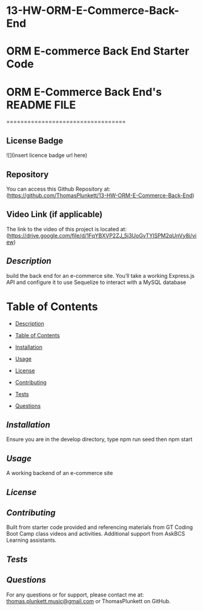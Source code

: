 # 13-HW-ORM-E-Commerce-Back-End
# ORM E-commerce Back End Starter Code
# ORM E-Commerce Back End's README FILE
==================================

## License Badge
![](insert licence badge url here)

## Repository
You can access this Github Repository at: (https://github.com/ThomasPlunkett/13-HW-ORM-E-Commerce-Back-End)

## Video Link (if applicable)
The link to the video of this project is located at: (https://drive.google.com/file/d/1FqYBXVP2ZJ_5i3UoGvTYlSPM2qUnVy8i/view)

## *Description*
build the back end for an e-commerce site. You’ll take a working Express.js API and configure it to use Sequelize to interact with a MySQL database

# Table of Contents
* [Description](#description)
+ [Table of Contents](#table-of-contents)
- [Installation](#installation)
* [Usage](#usage)
+ [License](#license)
- [Contributing](#contributing)
* [Tests](#tests)
+ [Questions](#questions)

## *Installation*
Ensure you are in the develop directory, type npm run seed then npm start

## *Usage*
A working backend of an e-commerce site

## *License*


## *Contributing*
Built from starter code provided and referencing materials from GT Coding Boot Camp class videos and activities. Additional support from AskBCS Learning assistants.

## *Tests*


## *Questions*
For any questions or for support, please contact me at: thomas.plunkett.music@gmail.com or ThomasPlunkett on GitHub.
